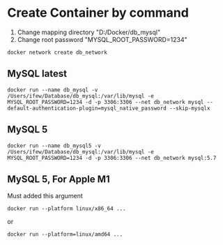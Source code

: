 # Create Container by command
1. Change mapping directory "D:/Docker/db_mysql"
2. Change root password "MYSQL_ROOT_PASSWORD=1234"

```
docker network create db_network
```

## MySQL latest
```
docker run --name db_mysql -v /Users/ifew/Database/db_mysql:/var/lib/mysql -e MYSQL_ROOT_PASSWORD=1234 -d -p 3306:3306 --net db_network mysql --default-authentication-plugin=mysql_native_password --skip-mysqlx
```

## MySQL 5
```
docker run --name db_mysql5 -v /Users/ifew/Database/db_mysql:/var/lib/mysql -e MYSQL_ROOT_PASSWORD=1234 -d -p 3306:3306 --net db_network mysql:5.7
```

## MySQL 5, For Apple M1
Must added this argument
```
docker run --platform linux/x86_64 ...
```

or

```
docker run --platform=linux/amd64 ...
```
